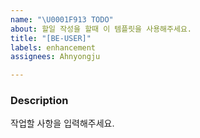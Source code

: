 ```yaml
---
name: "\U0001F913 TODO"
about: 할일 작성을 할때 이 템플릿을 사용해주세요.
title: "[BE-USER]"
labels: enhancement
assignees: Ahnyongju

---
```


### Description
작업할 사항을 입력해주세요.
